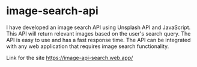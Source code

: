 # image-search-api
I have developed an image search API using Unsplash API and JavaScript. This API will return relevant images based on the user's search query. The API is easy to use and has a fast response time. The API can be integrated with any web application that requires image search functionality.

Link for the site 
https://image-api-search.web.app/
